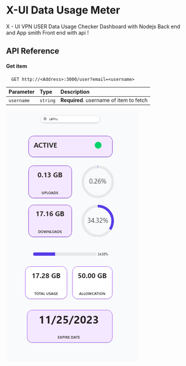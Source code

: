 
# X-UI Data Usage Meter 

X - UI VPN USER Data Usage Checker Dashboard with Nodejs Back end and App smith Front end  with api !


## API Reference


#### Get item

```http
  GET http://<Address>:3000/user?email=<username>
```

| Parameter | Type     | Description                       |
| :-------- | :------- | :-------------------------------- |
| `username`      | `string` | **Required**. username of item to fetch |

![Logo](https://github.com/DxtorJa/x-ui-Usage-Meter/blob/main/images/Screenshot%202023-10-27%20091415.png)


